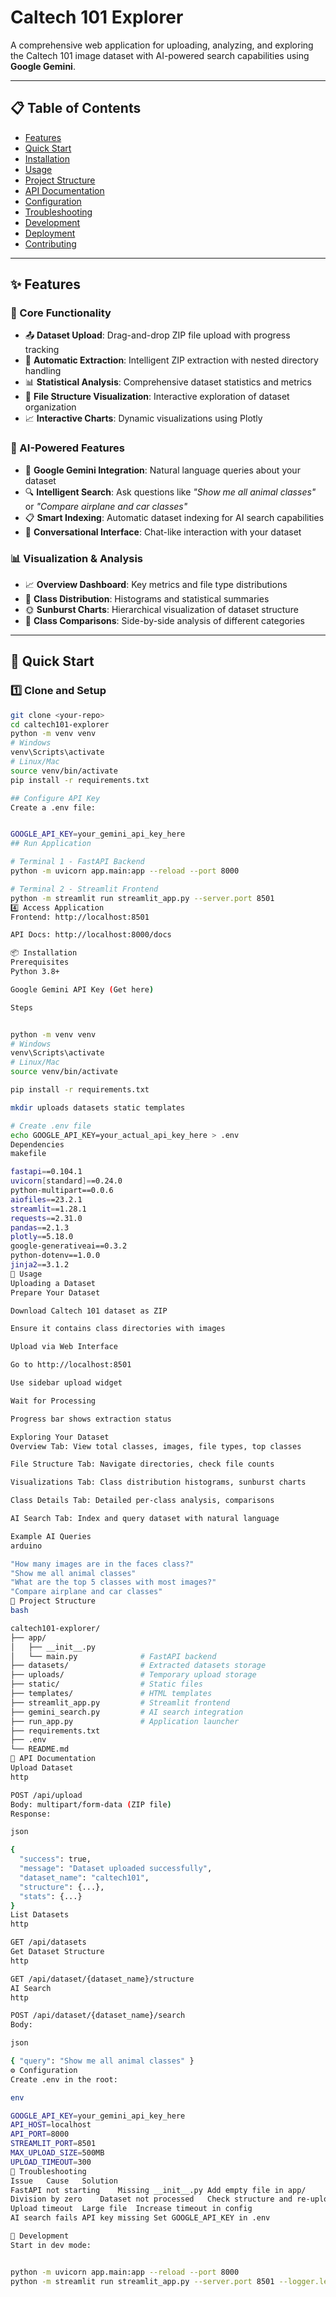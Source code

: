 # Caltech 101 Explorer

A comprehensive web application for uploading, analyzing, and exploring the Caltech 101 image dataset with AI-powered search capabilities using **Google Gemini**.

---

## 📋 Table of Contents
- [Features](#-features)
- [Quick Start](#-quick-start)
- [Installation](#-installation)
- [Usage](#-usage)
- [Project Structure](#-project-structure)
- [API Documentation](#-api-documentation)
- [Configuration](#%EF%B8%8F-configuration)
- [Troubleshooting](#-troubleshooting)
- [Development](#-development)
- [Deployment](#deployment)
- [Contributing](#contributing)

---

## ✨ Features

### 🚀 Core Functionality
- 📤 **Dataset Upload**: Drag-and-drop ZIP file upload with progress tracking
- 🔄 **Automatic Extraction**: Intelligent ZIP extraction with nested directory handling
- 📊 **Statistical Analysis**: Comprehensive dataset statistics and metrics
- 📁 **File Structure Visualization**: Interactive exploration of dataset organization
- 📈 **Interactive Charts**: Dynamic visualizations using Plotly

### 🤖 AI-Powered Features
- 🧠 **Google Gemini Integration**: Natural language queries about your dataset
- 🔍 **Intelligent Search**: Ask questions like _"Show me all animal classes"_ or _"Compare airplane and car classes"_
- 📋 **Smart Indexing**: Automatic dataset indexing for AI search capabilities
- 💬 **Conversational Interface**: Chat-like interaction with your dataset

### 📊 Visualization & Analysis
- 📈 **Overview Dashboard**: Key metrics and file type distributions
- 🌅 **Class Distribution**: Histograms and statistical summaries
- 🌞 **Sunburst Charts**: Hierarchical visualization of dataset structure
- 🔄 **Class Comparisons**: Side-by-side analysis of different categories

---

## 🚀 Quick Start

### 1️⃣ Clone and Setup
```bash
git clone <your-repo>
cd caltech101-explorer
python -m venv venv
# Windows
venv\Scripts\activate
# Linux/Mac
source venv/bin/activate
pip install -r requirements.txt

## Configure API Key
Create a .env file:


GOOGLE_API_KEY=your_gemini_api_key_here
## Run Application

# Terminal 1 - FastAPI Backend
python -m uvicorn app.main:app --reload --port 8000

# Terminal 2 - Streamlit Frontend
python -m streamlit run streamlit_app.py --server.port 8501
4️⃣ Access Application
Frontend: http://localhost:8501

API Docs: http://localhost:8000/docs

📦 Installation
Prerequisites
Python 3.8+

Google Gemini API Key (Get here)

Steps


python -m venv venv
# Windows
venv\Scripts\activate
# Linux/Mac
source venv/bin/activate

pip install -r requirements.txt

mkdir uploads datasets static templates

# Create .env file
echo GOOGLE_API_KEY=your_actual_api_key_here > .env
Dependencies
makefile

fastapi==0.104.1
uvicorn[standard]==0.24.0
python-multipart==0.0.6
aiofiles==23.2.1
streamlit==1.28.1
requests==2.31.0
pandas==2.1.3
plotly==5.18.0
google-generativeai==0.3.2
python-dotenv==1.0.0
jinja2==3.1.2
🎯 Usage
Uploading a Dataset
Prepare Your Dataset

Download Caltech 101 dataset as ZIP

Ensure it contains class directories with images

Upload via Web Interface

Go to http://localhost:8501

Use sidebar upload widget

Wait for Processing

Progress bar shows extraction status

Exploring Your Dataset
Overview Tab: View total classes, images, file types, top classes

File Structure Tab: Navigate directories, check file counts

Visualizations Tab: Class distribution histograms, sunburst charts

Class Details Tab: Detailed per-class analysis, comparisons

AI Search Tab: Index and query dataset with natural language

Example AI Queries
arduino

"How many images are in the faces class?"
"Show me all animal classes"
"What are the top 5 classes with most images?"
"Compare airplane and car classes"
📁 Project Structure
bash

caltech101-explorer/
├── app/
│   ├── __init__.py
│   └── main.py              # FastAPI backend
├── datasets/                # Extracted datasets storage
├── uploads/                 # Temporary upload storage
├── static/                  # Static files
├── templates/               # HTML templates
├── streamlit_app.py         # Streamlit frontend
├── gemini_search.py         # AI search integration
├── run_app.py               # Application launcher
├── requirements.txt
├── .env
└── README.md
🔌 API Documentation
Upload Dataset
http

POST /api/upload
Body: multipart/form-data (ZIP file)
Response:

json

{
  "success": true,
  "message": "Dataset uploaded successfully",
  "dataset_name": "caltech101",
  "structure": {...},
  "stats": {...}
}
List Datasets
http

GET /api/datasets
Get Dataset Structure
http

GET /api/dataset/{dataset_name}/structure
AI Search
http

POST /api/dataset/{dataset_name}/search
Body:

json

{ "query": "Show me all animal classes" }
⚙️ Configuration
Create .env in the root:

env

GOOGLE_API_KEY=your_gemini_api_key_here
API_HOST=localhost
API_PORT=8000
STREAMLIT_PORT=8501
MAX_UPLOAD_SIZE=500MB
UPLOAD_TIMEOUT=300
🔧 Troubleshooting
Issue	Cause	Solution
FastAPI not starting	Missing __init__.py	Add empty file in app/
Division by zero	Dataset not processed	Check structure and re-upload
Upload timeout	Large file	Increase timeout in config
AI search fails	API key missing	Set GOOGLE_API_KEY in .env

🚀 Development
Start in dev mode:


python -m uvicorn app.main:app --reload --port 8000
python -m streamlit run streamlit_app.py --server.port 8501 --logger.level=debug
